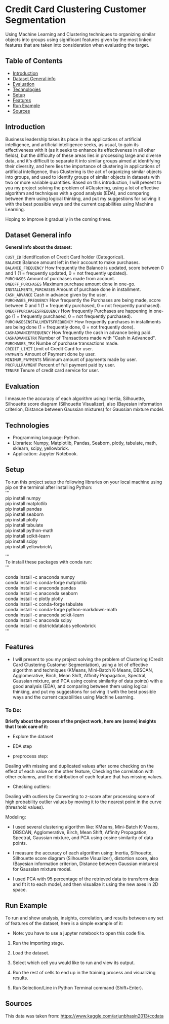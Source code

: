 # Credit Card Clustering Customer Segmentation

Using Machine Learning and Clustering techniques to organizing similar objects into groups using significant features given by the most linked features that are taken into consideration when evaluating the target.

## Table of Contents
* [Introduction](#introduction)
* [Dataset General info](#dataset-general-info)
* [Evaluation](#evaluation)
* [Technologies](#technologies)
* [Setup](#setup)
* [Features](#features)
* [Run Example](#run-example)
* [Sources](#sources)

## Introduction

Business leadership takes its place in the applications of artificial intelligence, and artificial intelligence seeks, as usual, to gain its effectiveness with it (as it seeks to enhance its effectiveness in all other fields), but the difficulty of these areas lies in processing large and diverse data, and it's difficult to separate it into similar groups aimed at identifying their diversity, and here lies the importance of clustering in applications of artificial intelligence, thus Clustering is the act of organizing similar objects into groups, and used to identify groups of similar objects in datasets with two or more variable quantities. Based on this introduction, I will present to you my project solving the problem of #Clustering, using a lot of effective algorithm and techniques with a good analysis (EDA), and comparing between them using logical thinking, and put my suggestions for solving it with the best possible ways and the current capabilities using Machine Learning.

Hoping to improve it gradually in the coming times.

## Dataset General info

**General info about the dataset:**

`CUST_ID` Identification of Credit Card holder (Categorical).\
`BALANCE` Balance amount left in their account to make purchases.\
`BALANCE_FREQUENCY` How frequently the Balance is updated, score between 0 and 1 (1 = frequently updated, 0 = not frequently updated).\
`PURCHASES` Amount of purchases made from account.\
`ONEOFF_PURCHASES` Maximum purchase amount done in one-go.\
`INSTALLMENTS_PURCHASES` Amount of purchase done in installment.\
`CASH_ADVANCE` Cash in advance given by the user.\
`PURCHASES_FREQUENCY` How frequently the Purchases are being made, score between 0 and 1 (1 = frequently purchased, 0 = not frequently purchased).\
`ONEOFFPURCHASESFREQUENCY` How frequently Purchases are happening in one-go (1 = frequently purchased, 0 = not frequently purchased).\
`PURCHASESINSTALLMENTSFREQUENCY` How frequently purchases in installments are being done (1 = frequently done, 0 = not frequently done).\
`CASHADVANCEFREQUENCY` How frequently the cash in advance being paid.\
`CASHADVANCETRX` Number of Transactions made with "Cash in Advanced".\
`PURCHASES_TRX` Numbe of purchase transactions made.\
`CREDIT_LIMIT` Limit of Credit Card for user.\
`PAYMENTS` Amount of Payment done by user.\
`MINIMUM_PAYMENTS` Minimum amount of payments made by user.\
`PRCFULLPAYMENT` Percent of full payment paid by user.\
`TENURE` Tenure of credit card service for user.
    
## Evaluation

I measure the accuracy of each algorithm using:
Inertia, Silhouette, Silhouette score diagram (Silhouette Visualizer), also (Bayesian information criterion, Distance between Gaussian mixtures) for Gaussian mixture model.

## Technologies

* Programming language: Python.
* Libraries: Numpy, Matplotlib, Pandas, Seaborn, plotly, tabulate, math, sklearn, scipy, yellowbrick. 
* Application: Jupyter Notebook.

## Setup

To run this project setup the following libraries on your local machine using pip on the terminal after installing Python:\
'''\
pip install numpy\
pip install matplotlib\
pip install pandas\
pip install seaborn\
pip install plotly\
pip install tabulate\
pip install python-math\
pip install scikit-learn\
pip install scipy\
pip install yellowbrick\

'''\
To install these packages with conda run:\
'''

conda install -c anaconda numpy\
conda install -c conda-forge matplotlib\
conda install -c anaconda pandas\
conda install -c anaconda seaborn\
conda install -c plotly plotly\
conda install -c conda-forge tabulate\
conda install -c conda-forge python-markdown-math\
conda install -c anaconda scikit-learn\
conda install -c anaconda scipy\
conda install -c districtdatalabs yellowbrick\
'''

## Features

* I will present to you my project solving the problem of Clustering (Credit Card Clustering Customer Segmentation), using a lot of effective algorithm and techniques (KMeans, Mini-Batch K-Means, DBSCAN, Agglomerative, Birch, Mean Shift, Affinity Propagation, Spectral, Gaussian mixture, and PCA using cosine similarity of data points) with a good analysis (EDA), and comparing between them using logical thinking, and put my suggestions for solving it with the best possible ways and the current capabilities using Machine Learning.

### To Do:

**Briefly about the process of the project work, here are (some) insights that I took care of it:**

* Explore the dataset 

* EDA step 

* preprocess step: 

Dealing with missing and duplicated values after some checking on the effect of each value on the other feature, Checking the correlation with other columns, and the distribution of each feature that has missing values. 

* Checking outliers:

Dealing with outliers by Converting to z-score after processing some of high probability outlier values by moving it to the nearest point in the curve (threshold values).

Modeling: 

* I used several clustering algorithm like:
KMeans, Mini-Batch K-Means, DBSCAN, Agglomerative, Birch, Mean Shift, Affinity Propagation, Spectral, Gaussian mixture, and PCA using cosine similarity of data points. 

* I measure the accuracy of each algorithm using:
Inertia, Silhouette, Silhouette score diagram (Silhouette Visualizer), distortion score, also (Bayesian information criterion, Distance between Gaussian mixtures) for Gaussian mixture model. 

* I used PCA with 95 percentage of the retrieved data to transform data and fit it to each model, and then visualize it using the new axes in 2D space. 

## Run Example
To run and show analysis, insights, correlation, and results between any set of features of the dataset, here is a simple example of it:

* Note: you have to use a jupyter notebook to open this code file.

1. Run the importing stage.

2. Load the dataset.

3. Select which cell you would like to run and view its output.

5. Run the rest of cells to end up in the training process and visualizing results.

4. Run Selection/Line in Python Terminal command (Shift+Enter).

## Sources
This data was taken from:
https://www.kaggle.com/arjunbhasin2013/ccdata
